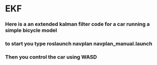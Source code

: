 # EKF

### Here is a an extended kalman filter code for a car running a simple bicycle model

### to start you type roslaunch navplan navplan_manual.launch 

### Then you control the car using WASD
